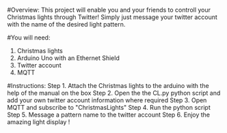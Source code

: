 #Overview:
This project will enable you and your friends to controll your Christmas lights through Twitter! 
Simply just message your twitter account with the name of the desired light pattern. 

#You will need:
1. Christmas lights 
2. Arduino Uno with an Ethernet Shield
3. Twitter account 
4. MQTT

#Instructions:
Step 1.   Attach the Christmas lights to the arduino with the help of the manual on the box 
Step 2.   Open the the CL.py python script and add your own twitter account information where required
Step 3.   Open MQTT and subscribe to "ChristmasLights" 
Step 4.   Run the python script
Step 5.   Message a pattern name to the twitter account
Step 6.   Enjoy the amazing light display !

  
